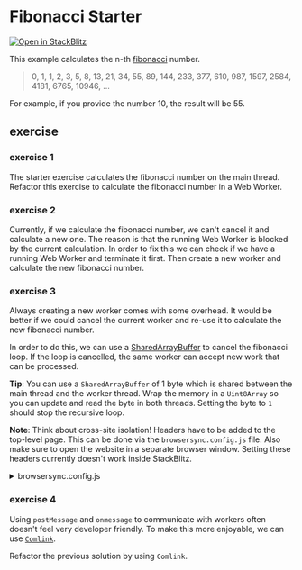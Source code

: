 # Fibonacci Starter

[![Open in StackBlitz](https://developer.stackblitz.com/img/open_in_stackblitz.svg)](https://stackblitz.com/fork/github/stackblitz/ng-be-workshop/tree/main/exercises/webworkers/1-fibonacci?file=src%2Findex.html)

This example calculates the n-th [fibonacci](https://en.wikipedia.org/wiki/Fibonacci_number) number.

> 0, 1, 1, 2, 3, 5, 8, 13, 21, 34, 55, 89, 144, 233, 377, 610, 987, 1597, 2584, 4181, 6765, 10946, ...

For example, if you provide the number 10, the result will be 55.

## exercise

### exercise 1

The starter exercise calculates the fibonacci number on the main thread. Refactor this exercise to calculate the
fibonacci number in a Web Worker.


### exercise 2

Currently, if we calculate the fibonacci number, we can't cancel it and calculate a new one. The reason is that
the running Web Worker is blocked by the current calculation. In order to fix this we can check if we have a
running Web Worker and terminate it first. Then create a new worker and calculate the new fibonacci number.


### exercise 3

Always creating a new worker comes with some overhead. It would be better if we could cancel the current worker and
re-use it to calculate the new fibonacci number.

In order to do this, we can use a [SharedArrayBuffer](https://developer.mozilla.org/en-US/docs/Web/JavaScript/Reference/Global_Objects/SharedArrayBuffer)
to cancel the fibonacci loop. If the loop is cancelled, the same worker can accept new work that can be processed.

**Tip**: You can use a `SharedArrayBuffer` of 1 byte which is shared between the main thread and the worker thread. Wrap
the memory in a `Uint8Array` so you can update and read the byte in both threads. Setting the byte to `1` should stop
the recursive loop.

**Note**: Think about cross-site isolation! Headers have to be added to the top-level page. This can be done via the
`browsersync.config.js` file. Also make sure to open the website in a separate browser window. Setting these headers
currently doesn't work inside StackBlitz.

<details>
  <summary>browsersync.config.js</summary>

```js
module.exports = {
  files: ['./src/**/*.{html,js,mjs}'],
  server: {
    baseDir: './src',
  },
  middleware: [
    function (_req, res, next) {
      // these headers are required to put the page in cross-origin isolation mode
      res.setHeader('Cross-Origin-Opener-Policy', 'same-origin');
      res.setHeader('Cross-Origin-Embedder-Policy', 'require-corp');

      next();
    },
  ],
};
```
</details>


### exercise 4

Using `postMessage` and `onmessage` to communicate with workers often doesn't feel very developer friendly. To make
this more enjoyable, we can use [`Comlink`](https://github.com/GoogleChromeLabs/comlink).

Refactor the previous solution by using `Comlink`.
